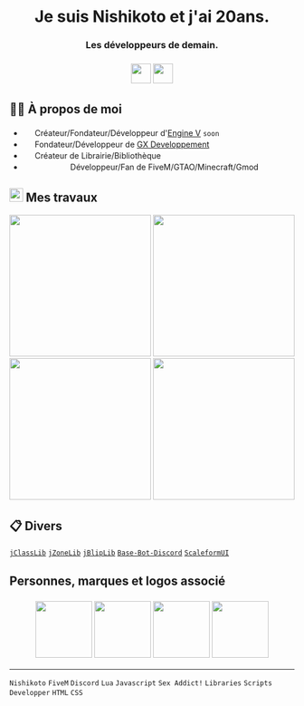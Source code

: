 <h1 align="center">Je suis Nishikoto et j'ai 20ans.</h1>
<h3 align="center">Les développeurs de demain.</h3>
<h3 align="center"><img src="https://icon-library.com/images/france-icon/france-icon-15.jpg"/ width="35"> <img src="https://icon-library.com/images/ru-russia-flag-icon.png"/ width="35"></h3> 

## 👦🏼 À propos de moi
- <img src="https://media.discordapp.net/attachments/1129679497013231716/1134569078556729474/logo-def-sf-blue.png" width="17"> Créateur/Fondateur/Développeur d'[Engine V](#) `soon`
- <img src="https://media.discordapp.net/attachments/1121903702710685748/1122284020743553264/logo-v3-sf-blue.png" width="17"> Fondateur/Développeur de [GX Developpement](https://discord.gg/a2FDvAra4Z)
- <img src="https://i.imgur.com/oWPNb3s.png" width="17"> Créateur de Librairie/Bibliothèque
- <img src="https://img.icons8.com/?size=512&id=gdOksUo2UvLH&format=png" width="17"> <img src="https://img.icons8.com/?size=512&id=c7wDY2TRDZHz&format=png" width="17"> <img src="https://img.icons8.com/?size=512&id=T8jnLQYyUl4U&format=png" width="17"> <img src="https://upload.wikimedia.org/wikipedia/commons/thumb/9/97/Garry%27s_Mod_logo.svg/2048px-Garry%27s_Mod_logo.svg.png" width="17"> Développeur/Fan de FiveM/GTAO/Minecraft/Gmod

## <img src="https://cdn-icons-png.flaticon.com/512/4725/4725095.png" width="24"> Mes travaux
<a href="https://github.com/Nishikoto/lib-r6"><img src="https://i.imgur.com/mkQCEyS.png" width="250"></a> <a href="https://github.com/Nishikoto/emoji-lib"><img src="https://i.imgur.com/DTrZnoZ.png" width="250"></a> <a href="https://github.com/Nishikoto/nSupermarket"><img src="https://i.imgur.com/cbh3iAS.png" width="250"></a> <a href="https://github.com/Nishikoto/nBurgerShot"><img src="https://i.imgur.com/0MhLVlo.png" width="250"></a>

## 📋 Divers
<a href="https://github.com/JustGodWork/jClassLib" class="button">```jClassLib```</a> <a href="https://github.com/JustGodWork/jZoneLib" class="button">```jZoneLib```</a> <a href="https://github.com/JustGodWork/jBlipLib" class="button">```jBlipLib```</a> <a href="https://github.com/EvanAddDev/Base-Bot-Discord" class="button">```Base-Bot-Discord```</a> <a href="https://github.com/manups4e/ScaleformUI" class="button">```ScaleformUI```</a>

## Personnes, marques et logos associé
<h3 align="center"><a href="#"><img src="https://media.discordapp.net/attachments/1129679497013231716/1134569078556729474/logo-def-sf-blue.png"/ width="100"></a> <a href="https://discord.gg/a2FDvAra4Z"><img src="https://media.discordapp.net/attachments/1121903702710685748/1122284020743553264/logo-v3-sf-blue.png"/ width="100"></a> <a href="https://github.com/JustGodWork"><img src="https://avatars.githubusercontent.com/u/85418813?v=4"/ width="100"></a> <a href="https://github.com/EvanAddDev"><img src="https://avatars.githubusercontent.com/u/127199166?v=4"/ width="100"></a></h3>

---
`Nishikoto` `FiveM` `Discord` `Lua` `Javascript` `Sex Addict!` `Libraries` `Scripts` `Developper` `HTML` `CSS`
